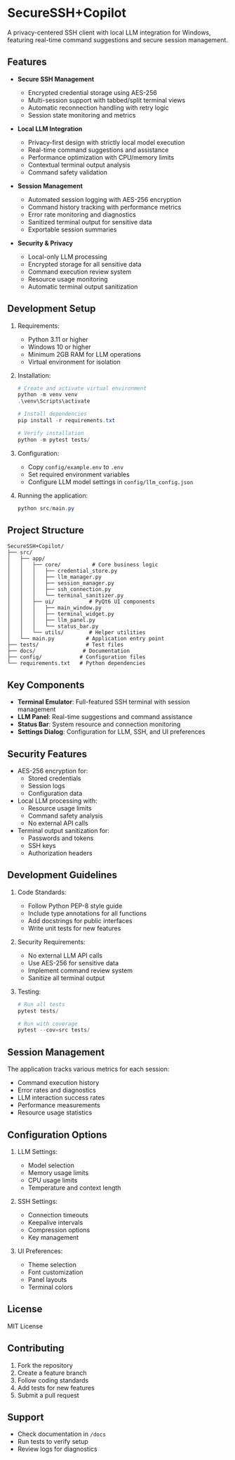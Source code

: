 # SecureSSH+Copilot

A privacy-centered SSH client with local LLM integration for Windows, featuring real-time command suggestions and secure session management.

## Features

- **Secure SSH Management**
  - Encrypted credential storage using AES-256
  - Multi-session support with tabbed/split terminal views
  - Automatic reconnection handling with retry logic
  - Session state monitoring and metrics

- **Local LLM Integration**
  - Privacy-first design with strictly local model execution
  - Real-time command suggestions and assistance
  - Performance optimization with CPU/memory limits
  - Contextual terminal output analysis
  - Command safety validation

- **Session Management**
  - Automated session logging with AES-256 encryption
  - Command history tracking with performance metrics
  - Error rate monitoring and diagnostics
  - Sanitized terminal output for sensitive data
  - Exportable session summaries

- **Security & Privacy**
  - Local-only LLM processing
  - Encrypted storage for all sensitive data
  - Command execution review system
  - Resource usage monitoring
  - Automatic terminal output sanitization

## Development Setup

1. Requirements:
   - Python 3.11 or higher
   - Windows 10 or higher
   - Minimum 2GB RAM for LLM operations
   - Virtual environment for isolation

2. Installation:
   ```powershell
   # Create and activate virtual environment
   python -m venv venv
   .\venv\Scripts\activate

   # Install dependencies
   pip install -r requirements.txt

   # Verify installation
   python -m pytest tests/
   ```

3. Configuration:
   - Copy `config/example.env` to `.env`
   - Set required environment variables
   - Configure LLM model settings in `config/llm_config.json`

4. Running the application:
   ```powershell
   python src/main.py
   ```

## Project Structure

```
SecureSSH+Copilot/
├── src/
│   ├── app/
│   │   ├── core/          # Core business logic
│   │   │   ├── credential_store.py
│   │   │   ├── llm_manager.py
│   │   │   ├── session_manager.py
│   │   │   ├── ssh_connection.py
│   │   │   └── terminal_sanitizer.py
│   │   ├── ui/           # PyQt6 UI components
│   │   │   ├── main_window.py
│   │   │   ├── terminal_widget.py
│   │   │   ├── llm_panel.py
│   │   │   └── status_bar.py
│   │   └── utils/        # Helper utilities
│   └── main.py          # Application entry point
├── tests/               # Test files
├── docs/               # Documentation
├── config/            # Configuration files
└── requirements.txt   # Python dependencies
```

## Key Components

- **Terminal Emulator**: Full-featured SSH terminal with session management
- **LLM Panel**: Real-time suggestions and command assistance
- **Status Bar**: System resource and connection monitoring
- **Settings Dialog**: Configuration for LLM, SSH, and UI preferences

## Security Features

- AES-256 encryption for:
  - Stored credentials
  - Session logs
  - Configuration data
- Local LLM processing with:
  - Resource usage limits
  - Command safety analysis
  - No external API calls
- Terminal output sanitization for:
  - Passwords and tokens
  - SSH keys
  - Authorization headers

## Development Guidelines

1. Code Standards:
   - Follow Python PEP-8 style guide
   - Include type annotations for all functions
   - Add docstrings for public interfaces
   - Write unit tests for new features

2. Security Requirements:
   - No external LLM API calls
   - Use AES-256 for sensitive data
   - Implement command review system
   - Sanitize all terminal output

3. Testing:
   ```powershell
   # Run all tests
   pytest tests/

   # Run with coverage
   pytest --cov=src tests/
   ```

## Session Management

The application tracks various metrics for each session:
- Command execution history
- Error rates and diagnostics
- LLM interaction success rates
- Performance measurements
- Resource usage statistics

## Configuration Options

1. LLM Settings:
   - Model selection
   - Memory usage limits
   - CPU usage limits
   - Temperature and context length

2. SSH Settings:
   - Connection timeouts
   - Keepalive intervals
   - Compression options
   - Key management

3. UI Preferences:
   - Theme selection
   - Font customization
   - Panel layouts
   - Terminal colors

## License

MIT License

## Contributing

1. Fork the repository
2. Create a feature branch
3. Follow coding standards
4. Add tests for new features
5. Submit a pull request

## Support

- Check documentation in `/docs`
- Run tests to verify setup
- Review logs for diagnostics 